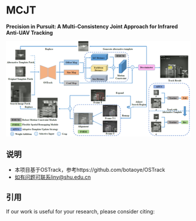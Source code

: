 # MCJT

**Precision in Pursuit: A Multi-Consistency Joint Approach for Infrared Anti-UAV Tracking**

![image-20240612155623652](.\assets\image-20240612155623652.png)

## 说明
* 本项目基于OSTrack，参考https://github.com/botaoye/OSTrack  
* 如有问题可联系liny@shu.edu.cn


## 引用
If our work is useful for your research, please consider citing:

```Bibtex

```

